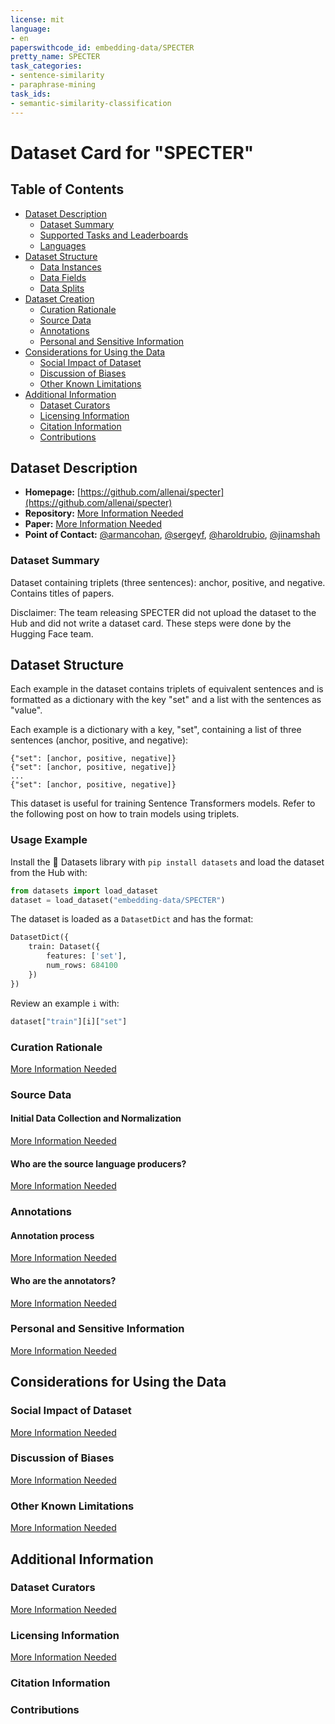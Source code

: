 ```yaml
---
license: mit
language:
- en
paperswithcode_id: embedding-data/SPECTER
pretty_name: SPECTER
task_categories:
- sentence-similarity
- paraphrase-mining
task_ids:
- semantic-similarity-classification
---
```


# Dataset Card for "SPECTER"

## Table of Contents
- [Dataset Description](#dataset-description)
  - [Dataset Summary](#dataset-summary)
  - [Supported Tasks and Leaderboards](#supported-tasks-and-leaderboards)
  - [Languages](#languages)
- [Dataset Structure](#dataset-structure)
  - [Data Instances](#data-instances)
  - [Data Fields](#data-fields)
  - [Data Splits](#data-splits)
- [Dataset Creation](#dataset-creation)
  - [Curation Rationale](#curation-rationale)
  - [Source Data](#source-data)
  - [Annotations](#annotations)
  - [Personal and Sensitive Information](#personal-and-sensitive-information)
- [Considerations for Using the Data](#considerations-for-using-the-data)
  - [Social Impact of Dataset](#social-impact-of-dataset)
  - [Discussion of Biases](#discussion-of-biases)
  - [Other Known Limitations](#other-known-limitations)
- [Additional Information](#additional-information)
  - [Dataset Curators](#dataset-curators)
  - [Licensing Information](#licensing-information)
  - [Citation Information](#citation-information)
  - [Contributions](#contributions)
  
## Dataset Description

- **Homepage:** [https://github.com/allenai/specter](https://github.com/allenai/specter)
- **Repository:** [More Information Needed](https://github.com/allenai/specter/blob/master/README.md)
- **Paper:** [More Information Needed](https://arxiv.org/pdf/2004.07180.pdf)
- **Point of Contact:** [@armancohan](https://github.com/armancohan), [@sergeyf](https://github.com/sergeyf), [@haroldrubio](https://github.com/haroldrubio), [@jinamshah](https://github.com/jinamshah)

### Dataset Summary

Dataset containing triplets (three sentences): anchor, positive, and negative. Contains titles of papers.

Disclaimer: The team releasing SPECTER did not upload the dataset to the Hub and did not write a dataset card. 
These steps were done by the Hugging Face team.

## Dataset Structure
Each example in the dataset contains triplets of equivalent sentences and is formatted as a dictionary with the key "set" and a list with the sentences as "value".

Each example is a dictionary with a key, "set", containing a list of three sentences (anchor, positive, and negative):

```
{"set": [anchor, positive, negative]}
{"set": [anchor, positive, negative]}
...
{"set": [anchor, positive, negative]}
```
This dataset is useful for training Sentence Transformers models. Refer to the following post on how to train models using triplets.

### Usage Example
Install the 🤗 Datasets library with `pip install datasets` and load the dataset from the Hub with:
```python
from datasets import load_dataset
dataset = load_dataset("embedding-data/SPECTER")
```
The dataset is loaded as a `DatasetDict` and has the format:
```python
DatasetDict({
    train: Dataset({
        features: ['set'],
        num_rows: 684100
    })
})
```
Review an example `i` with:
```python
dataset["train"][i]["set"]
```

### Curation Rationale

[More Information Needed](https://github.com/allenai/specter)

### Source Data

#### Initial Data Collection and Normalization

[More Information Needed](https://github.com/allenai/specter)

#### Who are the source language producers?

[More Information Needed](https://github.com/allenai/specter)

### Annotations

#### Annotation process

[More Information Needed](https://github.com/allenai/specter)

#### Who are the annotators?

[More Information Needed](https://github.com/allenai/specter)

### Personal and Sensitive Information

[More Information Needed](https://github.com/allenai/specter)

## Considerations for Using the Data

### Social Impact of Dataset

[More Information Needed](https://github.com/allenai/specter)

### Discussion of Biases

[More Information Needed](https://github.com/allenai/specter)

### Other Known Limitations

[More Information Needed](https://github.com/allenai/specter)

## Additional Information

### Dataset Curators

[More Information Needed](https://github.com/allenai/specter)

### Licensing Information

[More Information Needed](https://github.com/allenai/specter)

### Citation Information



### Contributions

